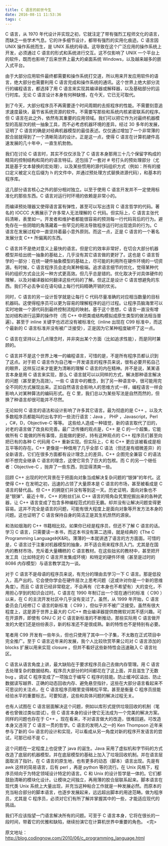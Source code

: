 ```yaml
---
title: C 语言的前世今生
date: 2016-08-11 11:53:36
tags: c
---
```

C 语言，从 1970 年代设计并实现之初，它就注定了带有强烈工程师文化的语言，而缺乏一些学术气息。<!-- more -->它的许多细节设计，都带有强烈的实用化痕迹。C 语言因 UNIX 操作系统而生，是 UNIX 系统的母语。这导致在这个广泛应用的操作系统上开发，必须通过 C 语言的形式和系统进行交互。这不仅影响了 UNIX 一个平台上的软件，既而也影响了后来世界上最大的桌面系统 Windows，以及越来越多的嵌入式平台。

由于大部分应用软件最终都需要和操作系统打交道，所以用来开发应用软件的语言，绝大部分也需要利用 C 语言完成和操作系统的通讯。这个世界上绝大部分流行的编程语言，都选择了用 C 语言来实现其编译器或解释器，以及基础部分的运行时库。无论 C 语言设计本身有何种缺憾，在今天，它已无可取代。

到了今天，大部分程序员不再需要逐个时间周期的去抠程序的性能。不需要刻意追求速度最快，最节省系统资源的软件。不需要写那些和系统内核紧密联系的程序。但 C 语言在此之外，依然有其重要的应用领域。我们可以把它作为对最终机器模型的高层次的统一抽象工具，而不必考虑机器环境的差异。经过 30 多年的发展，证明了 C 语言的确是对经典机器模型的最佳表述。仅仅通过增加了一个非常薄的胶合层就得到了一个清晰简洁的设计。正是这一点，使得 C 语言在计算机硬件高速发展的几十年中，一直生机勃勃。

我们在讨论 C 语言时，其实不仅仅涉及了 C 语言本身那用三十几个保留字构成的精简的控制结构和简约的语言特征。还包括了一套对 # 号打头的预处理部分（尤其是基于文本替换的宏处理），以及某些惯用的源代码组织方式（例如：所有的接口定义被定义在后缀为 h 的文件中，并通过预处理方式替换进源代码），和基本的程序库。

这几部分语言核心之外的部分相对独立。以至于使用 C 语言开发并不一定使用标准化的那些东西。C 语言对运行时环境的依赖是非常小的。

而编译预处理器又使得语言富有弹性，甚至可以写出违背 C 语言哲学的代码。著名的 IOCCC 大赛展示了许多常人无法理解的 C 代码。但实际上，C 语言主张代码清晰，表里如一。开发者和维护者都能很容易的预测每一行代码背后的行为。避免存在一些阴暗的角落藏着一些罕见的用法导致程序运行时出现诡异的行为。C 语言在发展过程中一直坚持着最小意外原则。而这一点，正是 C 语言的一个著名发展分支 C++ 所偏离的东西。

C 语言并不是绝对意义上最快的语言。但是它的效率非常好，在切合大部分机器模型并给出统一抽象的基础上，几乎没有其它语言做的更好了。这也是 C 语言哲学的一部分：在统一硬件抽象模型的基础上，尽可能的利用所在硬件环境的一切资源。有时候，C 语言程序员会走向某种极端。追求语言细节的优化，觉得某种代码的组织方式会比另一种方式更高效。但几乎总是错的。优化取决于对具体硬件的理解，以及对编译器如何翻译这些代码的了解。但这正是设计 C 语言想避免的东西。我们不必去争论在语句级上每行代码精确开销的优劣。

同时，C 语言的另一设计哲学就是让每行 C 代码尽量准确的对应相当数量的目标机器码。这使得程序员可以更为容易的理解程序的运行过程。让程序员脑海里可以实时地做一个源代码到最终控制流程的映射。基于这个思想，C 语言一直没有增加对结构进行运算的操作符（而 C++ 中把类或结构模拟成原生类型的做法相当普遍）。甚至于 inline 关键字也迟迟没有被标准化（inline 出现在 C99 标准中，而这个最新的 C 语言标准并没有被广泛接受），正是因为它某种程度破坏了这一点。

C 语言在坚持以上几点理念时，并非突出某个方面（比如追求性能），而是同时兼顾的。

C 语言并不是这个世界上唯一的编程语言，可惜的是，不是所有程序员都认识到了这点。对于把 C 语言作为自己唯一开发语言的程序员来说，很有必要开拓自己的眼界，这样反过来才能更为清晰的理解 C 语言的内在精神。并不是说，某某语言本身是用 C 语言来实现，那么 C 语言就可以以同样的方式，解决那种语言解决的问题（甚至更为高效）。一些 C 语言中的概念，到了另一种语言中，很可能用完全不同的方式展现出来。正如自然语言会影响人的思维方式一样，编程语言一样会影响人对某种算法的编码形式。在 C 里，我们总以为某些写法是自然而然的，但换了种语言却很可能并不尽然。

无论如何 C 语言的语法和设计影响了许多其它语言。最为彻底的是 C++ 。以及大多数程序员都能叫的出名字的一些流行语言：Java ， PHP ，Javascript，Perl ，C#，D，Objective-C 等等。 这些给人造成一种错觉，新的语言取代了旧的，对老的语言做了改良和完善。最广泛传播的观点是，C++ 是 C 的一个超集，它能做所有 C 能做的所有事情，且能做的更好。持有这种观点的 C++ 程序员们甚至向把已有的各种 C 代码用 C++ 重新实现。但实际上，C 和 C++ 更应该被看成是相互平等的存在。C++ 更像是一种借用了几乎全部 C 语法（但还是有细微差异）的全新语言。它们在很多方面都有设计理念上的差异。C++ 企图完全兼容 C 的语法却不想完全继承 C 语言的理念，这使它背负了巨大的包袱。而 C 的另一个继任者：Objective-C ，抛弃了一些东西，则显得清爽一些。

回顾 C++ 出现的时代背景在于把面向对象当成解决复杂问题的“银弹”的年代。这使得 C++ 在发明之初，迅速的占领了大量原本是 C 语言的市场，甚至被看成是 C 语言的替代品。但 C++ 的拥趸们并没有等到这一天。历史证明，面向对象也不是“银弹”、最近十年，C++ 的粉丝们从 C++ 语言的犄角旮旯里挖掘出来的各种武器，让 C++ 语言变成了包含多种编程范式的巨无霸。却并没有让解决问题变得更容易。这并不完全是语言的问题，可能有很大程度上是面向对象等开发方法本身的问题。这也证明了 C 语言保持自身的简洁正是其生机昂然的源泉。

和浩如烟海的 C++ 书籍相比较。如果你已经是程序员，但还不了解 C 语言的话。学习 C 语言，只需要读一本书，而这本书没有第二选择，就是经典的《The C Programming Language》(K&R)。薄薄的一本就讲透了语言的方方面面。可惜的是，C 语言过于注重对机器模型的抽象，并不适合用来程序员入门。尤其是在国内的教材市场，充斥着大量糟糕的 C 语言教材。在这些拙劣的教材中，甚至把开发工具（比如特定的 C 语言开发集成环境）和特定的硬件环境（甚至是过时的 8086 内存模型）与语言教学混为一谈。

对于 C 语言不是母语的程序员来说，有充分的理由去学习一下 C 语言。那是低投入，高产出的。它会使你学会在硬件层次上思考问题（这或许对你是一个新的思维角度）。而且 C 语言已经非常稳定，不会再有（它本身也不希望有）大的变化，不用担心学到的知识会过时。C 语言在 1990 年制订出一个现在通行的标准（ C90 ）以来，在 C 的主流开发社区中几乎没有变过了。虽然，从 1999 年开始，C 语言委员会几经修订 C 语言的新标准（ C99 ），但似乎并不被广泛接受。虽然有很大程度上，这是源于世界上最大的 C/C++ 商业编译器提供商微软对其不感兴趣。可在开源界，即使有 GNU C 对 C 语言新标准的不断推动，那些实际用 C 语言做开发的大佬们还是纷纷表示，新的标准还不是很成熟。新的特性也不是特别有必要。

笔者用 C99 开发有一些年头，但也只使用了其中一个子集，不太敢在正式项目中完全推广。至于 C 语言近年来的发展，我个人比较欣赏苹果公司对 C 语言添加的 blocks 扩展以用来实现 closure 。但并不看好这些新特性会迅速融入 C 语言社区。

C 语言从语言角度上讲，最大缺陷在于要求程序员自己去做内存管理。用 C 语言去处理复杂的数据结构，程序员大部分的时间都花在了这上面，并且滋生了无数 bug 。调试 C 程序变成了一项独立于编写 C 程序的技能。防止缓冲区溢出、防止数据读写越界、正确的动态回收内存、避免悬空指针，这些在大部分语言看起来不可思议的关注点，在 C 语言程序员眼里变得稀松平常。甚至是衡量 C 程序员技能经验水平的重要标志。可要知道，这些和具体问题的解决过程无关。

也有人试图在 C 语言层面解决这个问题，例如以库形式提供垃圾回收的机制（笔者也曾做过类似尝试）。但 C 语言本身的设计使它无法成为一个完美的解决方案。同样的问题也存在于 C++ 。现在看来，不对语言做大的改造，很难回避。可改造本身又违背了 C 语言一贯的哲学。C 语言的发明人之一的 Ken Thompson 近年来参与了新的 Go 语言的设计和实现，可以看成从另一角度对新的程序开发语言的尝试，可那已经不是 C 。

这个问题在一定程度上也促使了 java 的诞生。Java 采用了虚拟机和字节码的方式改造了底层的机器模型。并在底层模型的基础上加入了垃圾回收机制。并在语言层面取消了指针。在 C 语言的原生地，也有更多的动态（脚本）语言出现。先是有 awk 这样的简易语言，后有 perl ，再是 python 等的流行。在 Unix 风格下，程序员倾向于为特定领域设计特定的语言。C 和 Unix 的设计哲学是一体的。它们都鼓励清晰的模块化设计。让模块之间独立，再用薄的胶合层联系起来。脚本语言在现代类 Unix 系统上大量出现，并充当这种粘合工作就是一种发展必然。而原本的充当粘合部分的脚本语言，也逐步发展起来，远远超出脚本的用途范畴。做为程序员，尤其是 C 程序员，必须对它们有所了解并掌握其中的一些，才能适应现代的挑战。

我们不应该指望一门语言解决所有的问题。可至于 C 语言本身，它将在很长的一段时间，带着它的优雅和缺陷，继续扮演它在计算机世界中重要的角色。
<完>

原文地址：http://blog.codingnow.com/2010/06/c_programming_language.html